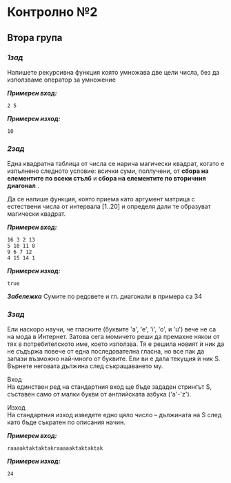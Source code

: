# Контролно №2

## Втора група

###  ***1зад***
Напишете рекурсивна функция която умножава две цели числа, без да използваме оператор за умножение

***Примерен вход:***
 ```
 2 5
 ```

 ***Примерен изход:***
 ```
 10
 ````

### ***2зад***
Една квадратна таблица от числа се нарича магически квадрат, когато е изпълнено следното условие: всички суми, поллучени, от **сбора на елементите по всеки стълб** и **сбора на елементите по вторичния диагонал** .

Да се напише функция, която приема като аргумент матрица с  естествени числа от интервала [1..20] и определя дали те образуват магически квадрат. 

***Примерен вход:***
```
16 3 2 13
5 10 11 8
9 6 7 12
4 15 14 1
```

***Примерен изход:***
```
true
```

***Забележка***
Сумите по редовете и гл. диагонали в примера са 34



### ***3зад***

Ели наскоро научи, че гласните (буквите 'a', 'e', 'i', 'o', и 'u') вече не са на мода в Интернет. Затова сега момичето реши да премахне някои от тях в потребителското име, което използва. Тя е решила новият ѝ ник да не съдържа повече от една последователна гласна, но все пак да запази възможно най-много от буквите.
Ели ви е дала текущия ѝ ник S. Върнете неговата дължина след съкращаването му. 

Вход  
На единствен ред на стандартния вход ще бъде зададен стрингът S, съставен само от малки букви от английската азбука ('a'-'z').  

Изход  
На стандартния изход изведете едно цяло число – дължината на S след като бъде съкратен по описания начин.

***Примерен вход:***
```
raaaaktaktaktakraaaaaktaktaktak	
```

***Примерен изход:***
```
24
```
